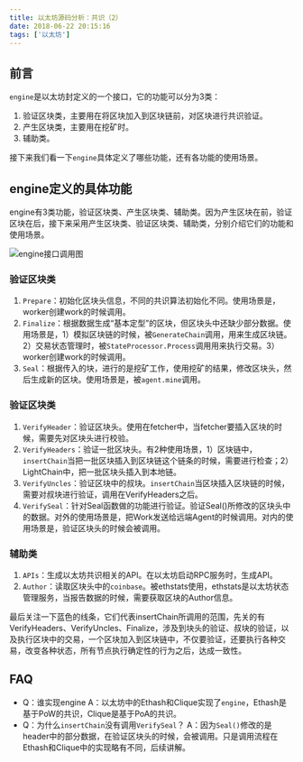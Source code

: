 ```yaml
---
title: 以太坊源码分析：共识（2）
date: 2018-06-22 20:15:16
tags: ['以太坊']
---
```


## 前言

`engine`是以太坊封定义的一个接口，它的功能可以分为3类：

1. 验证区块类，主要用在将区块加入到区块链前，对区块进行共识验证。
2. 产生区块类，主要用在挖矿时。
3. 辅助类。

<!--more-->

接下来我们看一下`engine`具体定义了哪些功能，还有各功能的使用场景。

## engine定义的具体功能

engine有3类功能，验证区块类、产生区块类、辅助类。因为产生区块在前，验证区块在后，接下来采用产生区块类、验证区块类、辅助类，分别介绍它们的功能和使用场景。

![engine接口调用图](http://upload-images.jianshu.io/upload_images/10901752-25ab78421e7b8edd.png-own?imageMogr2/auto-orient/strip%7CimageView2/2/w/1240) 


### 验证区块类

1. `Prepare`：初始化区块头信息，不同的共识算法初始化不同。使用场景是，worker创建work的时候调用。
2. `Finalize`：根据数据生成“基本定型”的区块，但区块头中还缺少部分数据。使用场景是，1）模拟区块链的时候，被`GenerateChain`调用，用来生成区块链。2）交易状态管理时，被`StateProcessor.Process`调用用来执行交易。3）worker创建work的时候调用。
3. `Seal`：根据传入的块，进行的是挖矿工作，使用挖矿的结果，修改区块头，然后生成新的区块。使用场景是，被`agent.mine`调用。

### 验证区块类

1. `VerifyHeader`：验证区块头。使用在fetcher中，当fetcher要插入区块的时候，需要先对区块头进行校验。
2. `VerifyHeaders`：验证一批区块头。有2种使用场景，1）区块链中，`insertChain`当把一批区块插入到区块链这个链条的时候，需要进行检查；2）LightChain中，把一批区块头插入到本地链。
3. `VerifyUncles`：验证区块中的叔块。`insertChain`当区块插入区块链的时候，需要对叔块进行验证，调用在VerifyHeaders之后。
4. `VerifySeal`：针对Seal函数做的功能进行验证。验证Seal()所修改的区块头中的数据。对外的使用场景是，把Work发送给远端Agent的时候调用。对内的使用场景是，验证区块头的时候会被调用。

### 辅助类

1. `APIs`：生成以太坊共识相关的API。在以太坊启动RPC服务时，生成API。
2. `Author`：读取区块头中的`coinbase`。被ethstats使用，ethstats是以太坊状态管理服务，当报告数据的时候，需要获取区块的Author信息。

最后关注一下蓝色的线条，它们代表insertChain所调用的范围，先关的有VerifyHeaders、VerifyUncles、Finalize，涉及到块头的验证、叔块的验证，以及执行区块中的交易，一个区块加入到区块链中，不仅要验证，还要执行各种交易，改变各种状态，所有节点执行确定性的行为之后，达成一致性。

## FAQ

- Q：谁实现engine 
  A：以太坊中的Ethash和Clique实现了`engine`，Ethash是基于PoW的共识，Clique是基于PoA的共识。
- Q：为什么`insertChain`没有调用`VerifySeal`？ 
  A：因为`Seal()`修改的是header中的部分数据，在验证区块头的时候，会被调用。只是调用流程在Ethash和Clique中的实现略有不同，后续讲解。